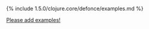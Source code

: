 {% include 1.5.0/clojure.core/defonce/examples.md %}

[Please add examples!](https://github.com/arrdem/grimoire/edit/master/_includes/1.6.0/clojure.core/defonce/examples.md)

